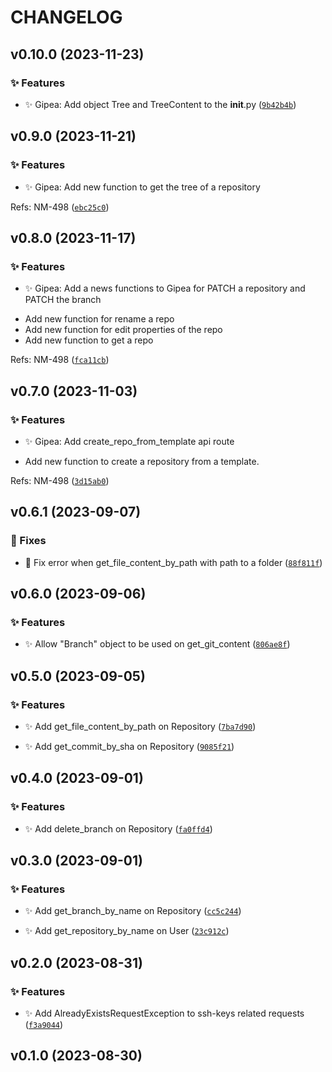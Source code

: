 # CHANGELOG


## v0.10.0 (2023-11-23)




### ✨ Features

* ✨ Gipea: Add object Tree and TreeContent to the __init__.py ([`9b42b4b`](https://github.com/AthAshino/gipea/commit/9b42b4bf8241246f2f5dc5e89ca6ad83d52fb49f))




## v0.9.0 (2023-11-21)




### ✨ Features

* ✨ Gipea: Add new function to get the tree of a repository

Refs: NM-498 ([`ebc25c0`](https://github.com/AthAshino/gipea/commit/ebc25c091781b5bf2a1a696f7515a9bcc532e820))




## v0.8.0 (2023-11-17)




### ✨ Features

* ✨ Gipea: Add a news functions to Gipea for PATCH a repository and PATCH the branch

- Add new function for rename a repo
- Add new function for edit properties of the repo
- Add new function to get a repo

Refs: NM-498 ([`fca11cb`](https://github.com/AthAshino/gipea/commit/fca11cbb4f0e4862cffbb9d65c3b65f2d64b592b))




## v0.7.0 (2023-11-03)




### ✨ Features

* ✨ Gipea: Add create_repo_from_template api route

- Add new function to create a repository from a template.

Refs: NM-498 ([`3d15ab0`](https://github.com/AthAshino/gipea/commit/3d15ab0cc5c962e6503f97b45dc439ef52502ebf))




## v0.6.1 (2023-09-07)


### 🐛 Fixes

* 🐛 Fix error when get_file_content_by_path with path to a folder ([`88f811f`](https://github.com/AthAshino/gipea/commit/88f811fec2c5b8290a2639b0258ab34af5076a67))




## v0.6.0 (2023-09-06)




### ✨ Features

* ✨ Allow &#34;Branch&#34; object to be used on get_git_content ([`806ae8f`](https://github.com/AthAshino/gipea/commit/806ae8f21aa26c0dd1a387686ef9996445d58a2e))




## v0.5.0 (2023-09-05)


### ✨ Features

* ✨ Add get_file_content_by_path on Repository ([`7ba7d90`](https://github.com/AthAshino/gipea/commit/7ba7d906fe440ec467e1a67a817a3903fdac7dbd))

* ✨ Add get_commit_by_sha on Repository ([`9085f21`](https://github.com/AthAshino/gipea/commit/9085f21d9130f35adabc3fd29a8abcd0a7c2af1f))




## v0.4.0 (2023-09-01)


### ✨ Features

* ✨ Add delete_branch on Repository ([`fa0ffd4`](https://github.com/AthAshino/gipea/commit/fa0ffd4db0d6d5f17af8b304fadc981bc079c19f))




## v0.3.0 (2023-09-01)




### ✨ Features

* ✨ Add get_branch_by_name on Repository ([`cc5c244`](https://github.com/AthAshino/gipea/commit/cc5c24446d7937942ee504b02149e4f449d60a7f))

* ✨ Add get_repository_by_name on User ([`23c912c`](https://github.com/AthAshino/gipea/commit/23c912c17b05f8fe07a1d9adfb9acec3c11fd033))




## v0.2.0 (2023-08-31)




### ✨ Features

* ✨ Add AlreadyExistsRequestException to ssh-keys related requests ([`f3a9044`](https://github.com/AthAshino/gipea/commit/f3a90449b490e3bb69ee4f36b028dee106057451))




## v0.1.0 (2023-08-30)



